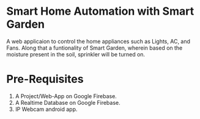 # Smart Home Automation with Smart Garden
A web applicaion to control the home appliances such as Lights, AC, and Fans. Along that a funtionality of Smart Garden, wherein based on the moisture present in the soil, sprinkler will be turned on. 

# Pre-Requisites
1. A Project/Web-App on Google Firebase.
2. A Realtime Database on Google Firebase.
3. IP Webcam android app.
